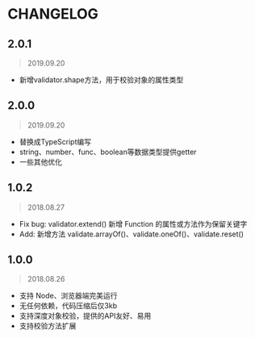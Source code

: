 # CHANGELOG

## 2.0.1

> 2019.09.20

- 新增validator.shape方法，用于校验对象的属性类型


## 2.0.0

> 2019.09.20

- 替换成TypeScript编写
- string、number、func、boolean等数据类型提供getter
- 一些其他优化


## 1.0.2

> 2018.08.27

- Fix bug: validator.extend() 新增 Function 的属性或方法作为保留关键字
- Add: 新增方法 validate.arrayOf()、validate.oneOf()、validate.reset()


## 1.0.0
> 2018.08.26
- 支持 Node、浏览器端完美运行
- 无任何依赖，代码压缩后仅3kb
- 支持深度对象校验，提供的API友好、易用
- 支持校验方法扩展
